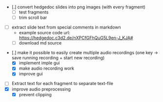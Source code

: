 - [.] convert hedgedoc slides into png images (with every fragment)
    - [ ] test fragments
    - [ ] trim scroll bar
- [ ] extract slide text from special comments in markdown
    - example source code url: https://hedgedoc.c3d2.de/nXPCfGFhQuG5L9en-J_KJA#
    - [ ] download md source
- [.] make it possible to easily create multiple audio recordings (one key -> save running recording + start new recording)
    - [x] implement imple gui
    - [x] make audio recording work
    - [x] improve gui
- [ ] Extract text for each fragment to separate text-file
- [x] improve audio preprocessing
    - [x] prevent clipping
